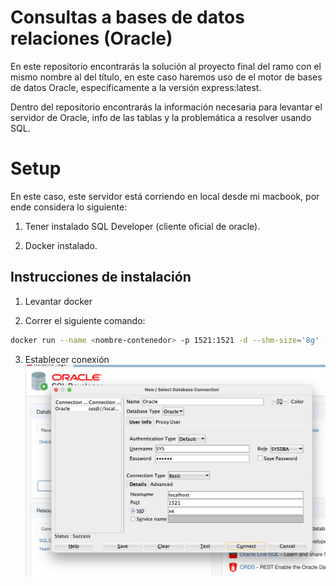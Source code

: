 # Consultas a bases de datos relaciones (Oracle)

En este repositorio encontrarás la solución al proyecto final del ramo con el mismo nombre al del título, en este caso haremos uso de el motor de bases de datos Oracle, específicamente a la versión express:latest.

Dentro del repositorio encontrarás la información necesaria para levantar el servidor de Oracle, info de las tablas y la problemática a resolver usando SQL.


# Setup

En este caso, este servidor está corriendo en local desde mi macbook, por ende considera lo siguiente:

1. Tener instalado SQL Developer (cliente oficial de oracle).

2. Docker instalado.

## Instrucciones de instalación

1. Levantar docker

2. Correr el siguiente comando:
```bash
docker run --name <nombre-contenedor> -p 1521:1521 -d --shm-size='8g' -e ORACLE_PWD=<contraseña> container-registry.oracle.com/database/express:latest
```

3. Establecer conexión
![login](./login-oracle.png)
